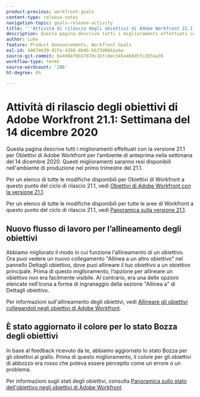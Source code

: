 ```yaml
---
product-previous: workfront-goals
content-type: release-notes
navigation-topic: goals-release-activity
title: '''Attività di rilascio degli obiettivi di Adobe Workfront 21.1: Settimana del 14 dicembre 2020"'
description: Questa pagina descrive tutti i miglioramenti effettuati con la versione 21.1 per Obiettivi di Adobe Workfront per l’ambiente di anteprima nella settimana del 14 dicembre 2020. Questi miglioramenti saranno resi disponibili nell'ambiente di produzione nel primo trimestre del 21.1.
author: Luke
feature: Product Announcements, Workfront Goals
exl-id: 40074630-92fe-4388-8b4b-bb73d06b1eba
source-git-commit: be4904f0b37870c1bfc8ec345e468d5fc283aa36
workflow-type: tm+mt
source-wordcount: '286'
ht-degree: 0%

---
```


# Attività di rilascio degli obiettivi di Adobe Workfront 21.1: Settimana del 14 dicembre 2020

Questa pagina descrive tutti i miglioramenti effettuati con la versione 21.1 per Obiettivi di Adobe Workfront per l’ambiente di anteprima nella settimana del 14 dicembre 2020. Questi miglioramenti saranno resi disponibili nell&#39;ambiente di produzione nel primo trimestre del 21.1.

Per un elenco di tutte le modifiche disponibili per Obiettivi di Workfront a questo punto del ciclo di rilascio 21.1, vedi [Obiettivi di Adobe Workfront con la versione 21.1](../../../../product-announcements/product-releases/goals-release-activity/goals-release-21-1.md).

Per un elenco di tutte le modifiche disponibili per tutte le aree di Workfront a questo punto del ciclo di rilascio 21.1, vedi [Panoramica sulla versione 21.1](../../../../product-announcements/product-releases/21.1-release-activity/21-1-release-overview.md).

## Nuovo flusso di lavoro per l’allineamento degli obiettivi

Abbiamo migliorato il modo in cui funziona l&#39;allineamento di un obiettivo. Ora puoi vedere un nuovo collegamento &quot;Allinea a un altro obiettivo&quot; nel pannello Dettagli obiettivo, dove puoi allineare il tuo obiettivo a un obiettivo principale. Prima di questo miglioramento, l’opzione per allineare un obiettivo non era facilmente visibile. Al contrario, era una delle opzioni elencate nell’icona a forma di ingranaggio della sezione &quot;Allinea a&quot; di Dettagli obiettivo.

Per informazioni sull&#39;allineamento degli obiettivi, vedi [Allineare gli obiettivi collegandoli negli obiettivi di Adobe Workfront](../../../../workfront-goals/goal-alignment/align-goals-by-connecting-them.md).

## È stato aggiornato il colore per lo stato Bozza degli obiettivi

In base al feedback ricevuto da te, abbiamo aggiornato lo stato Bozza per gli obiettivi al giallo. Prima di questo miglioramento, il colore per gli obiettivi di abbozzo era rosso che poteva essere percepito come un errore o un problema.

Per informazioni sugli stati degli obiettivi, consulta [Panoramica sullo stato dell&#39;obiettivo negli obiettivi di Adobe Workfront](../../../../workfront-goals/goal-management/goal-status-overview.md).
